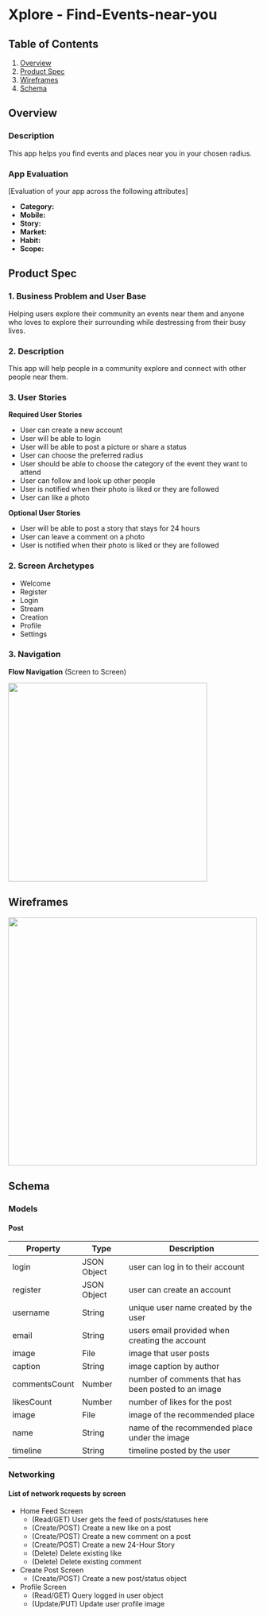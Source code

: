 # Xplore - Find-Events-near-you

## Table of Contents
1. [Overview](#Overview)
1. [Product Spec](#Product-Spec)
1. [Wireframes](#Wireframes)
2. [Schema](#Schema)

## Overview
### Description
This app helps you find events and places near you in your chosen radius.

### App Evaluation
[Evaluation of your app across the following attributes]
- **Category:**
- **Mobile:**
- **Story:**
- **Market:**
- **Habit:**
- **Scope:**

## Product Spec

### 1. Business Problem and User Base
Helping users explore their community an events near them and anyone who loves to explore their surrounding while destressing from their busy lives.


### 2. Description
This app will help people in a community explore and connect with other people near them. 


### 3. User Stories

**Required User Stories**

* User can create a new account
* User will be able to login
* User will be able to post a picture or share a status
* User can choose the preferred radius 
* User should be able to choose the category of the event they want to attend
* User can follow and look up other people
* User is notified when their photo is liked or they are followed
* User can like a photo

**Optional User Stories**

* User will be able to post a story that stays for 24 hours
* User can leave a comment on a photo
* User is notified when their photo is liked or they are followed


### 2. Screen Archetypes

* Welcome
* Register
* Login
* Stream
* Creation
* Profile
* Settings

### 3. Navigation

**Flow Navigation** (Screen to Screen)

<img src="https://imgur.com/IKgkJFr.gif" width=400>

<!-- * [If you use Flow Navigation, delete the Tab Navigation Section. Include the screens the user will can see in order. 
* (Examples) 
    * Login
        * Home, Profile, Settings
            * (within settings) you have the option to delet  -->

## Wireframes

<img src="https://imgur.com/g3m5i0N.gif" width=500>


## Schema 
### Models
#### Post

   | Property      | Type     | Description |
   | ------------- | -------- | ------------|
   | login         | JSON Object   | user can log in to their account |
   | register      | JSON Object   | user can create an account |
   | username      | String   | unique user name created by the user |
   | email         | String   | users email provided when creating the account |
   | image         | File     | image that user posts |
   | caption       | String   | image caption by author |
   | commentsCount | Number   | number of comments that has been posted to an image |
   | likesCount    | Number   | number of likes for the post |
   | image         | File     | image of the recommended place |
   | name          | String   | name of the recommended place under the image |
   | timeline      | String   | timeline posted by the user |

### Networking
#### List of network requests by screen
   - Home Feed Screen
      - (Read/GET) User gets the feed of posts/statuses here
      - (Create/POST) Create a new like on a post
      - (Create/POST) Create a new comment on a post
      - (Create/POST) Create a new 24-Hour Story
      - (Delete) Delete existing like
      - (Delete) Delete existing comment
   - Create Post Screen
      - (Create/POST) Create a new post/status object
   - Profile Screen
      - (Read/GET) Query logged in user object
      - (Update/PUT) Update user profile image
<!-- *  [Add list of network requests by screen ] 
- [Create basic snippets for each Parse network request]
- [OPTIONAL: List endpoints if using existing API such as Yelp] -->
